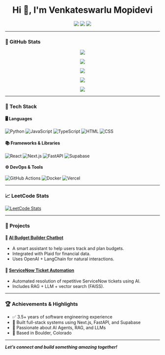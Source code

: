 <h1 align="center">Hi 👋, I'm Venkateswarlu Mopidevi</h1>
<p align="center">
  <a href="https://github.com/Mopidevi18"><img src="https://img.shields.io/badge/GitHub-100000?style=for-the-badge&logo=github&logoColor=white"/></a>
  <a href="https://www.linkedin.com/in/mvenkatesh18/"><img src="https://img.shields.io/badge/LinkedIn-0A66C2?style=for-the-badge&logo=linkedin&logoColor=white"/></a>
  <a href="mailto:vemo1144@colorado.edu"><img src="https://img.shields.io/badge/Email-D14836?style=for-the-badge&logo=gmail&logoColor=white"/></a>
</p>

---

### 🚀 GitHub Stats

<p align="center">
  <img src="https://github-profile-trophy.vercel.app/?username=Mopidevi18&theme=tokyonight&row=2&column=4"/>
</p>

<p align="center">
  <img src="https://github-readme-stats.vercel.app/api?username=Mopidevi18&show_icons=true&theme=tokyonight"/>
</p>

<p align="center">
  <img src="https://streak-stats.demolab.com?user=Mopidevi18&theme=tokyonight"/>
</p>

<p align="center">
  <img src="https://github-readme-stats.vercel.app/api/top-langs/?username=Mopidevi18&layout=compact&theme=tokyonight"/>
</p>

<p align="center">
  <img src="https://github-readme-activity-graph.vercel.app/graph?username=Mopidevi18&theme=tokyonight"/>
</p>

---

### 🧰 Tech Stack

#### 🖥️ Languages
![Python](https://img.shields.io/badge/Python-3670A0?style=for-the-badge&logo=python&logoColor=ffdd54)
![JavaScript](https://img.shields.io/badge/JavaScript-F7DF1E?style=for-the-badge&logo=javascript&logoColor=black)
![TypeScript](https://img.shields.io/badge/TypeScript-007ACC?style=for-the-badge&logo=typescript&logoColor=white)
![HTML](https://img.shields.io/badge/HTML-E34F26?style=for-the-badge&logo=html5&logoColor=white)
![CSS](https://img.shields.io/badge/CSS-1572B6?style=for-the-badge&logo=css3&logoColor=white)

#### 📚 Frameworks & Libraries
![React](https://img.shields.io/badge/React-20232A?style=for-the-badge&logo=react&logoColor=61DAFB)
![Next.js](https://img.shields.io/badge/Next.js-000000?style=for-the-badge&logo=nextdotjs&logoColor=white)
![FastAPI](https://img.shields.io/badge/FastAPI-005571?style=for-the-badge&logo=fastapi)
![Supabase](https://img.shields.io/badge/Supabase-3ECF8E?style=for-the-badge&logo=supabase&logoColor=white)

#### ⚙️ DevOps & Tools
![GitHub Actions](https://img.shields.io/badge/GitHub%20Actions-2088FF?style=for-the-badge&logo=github-actions&logoColor=white)
![Docker](https://img.shields.io/badge/Docker-2496ED?style=for-the-badge&logo=docker&logoColor=white)
![Vercel](https://img.shields.io/badge/Vercel-000000?style=for-the-badge&logo=vercel&logoColor=white)

---

### 📈 LeetCode Stats

[![LeetCode Stats](https://leetcard.jacoblin.cool/venky1845?theme=dark&font=Karma&ext=contest)](https://leetcode.com/venky1845/)

---

### 💼 Projects

#### 🔗 [AI Budget Builder Chatbot](https://github.com/Mopidevi18/AI-Budget-Builder)
- A smart assistant to help users track and plan budgets.
- Integrated with Plaid for financial data.
- Uses OpenAI + LangChain for natural interactions.

#### 🔗 [ServiceNow Ticket Automation](https://github.com/Mopidevi18/servicenow-automation)
- Automated resolution of repetitive ServiceNow tickets using AI.
- Includes RAG + LLM + vector search (FAISS).

---

### 🏆 Achievements & Highlights
- ✅ 3.5+ years of software engineering experience
- 🎯 Built full-stack systems using Next.js, FastAPI, and Supabase
- 🤖 Passionate about AI Agents, RAG, and LLMs
- 📍 Based in Boulder, Colorado

---

_**Let’s connect and build something amazing together!**_
